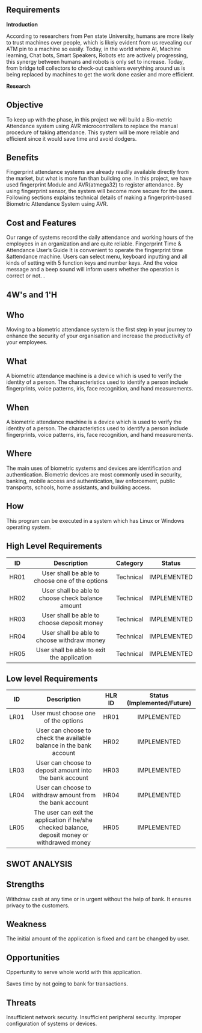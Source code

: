 ## Requirements

**Introduction**

According to researchers from Pen state University, humans are more likely to trust machines over people, which is likely evident from us revealing our ATM pin to a machine so easily. Today, in the world where AI, Machine learning, Chat bots, Smart Speakers, Robots etc are actively progressing, this synergy between humans and robots is only set to increase. Today, from bridge toll collectors to check-out cashiers everything around us is being replaced by machines to get the work done easier and more efficient. 

**Research**

## Objective

To keep up with the phase, in this project we will build a Bio-metric Attendance system using AVR microcontrollers to replace the manual procedure of taking attendance. This system will be more reliable and efficient since it would save time and avoid dodgers.  


## Benefits

Fingerprint attendance systems are already readily available directly from the market, but what is more fun than building one. In this project, we have used fingerprint Module and AVR(atmega32) to register attendance. By using fingerprint sensor, the system will become more secure for the users. Following sections explains technical details of making a fingerprint-based Biometric Attendance System using AVR.

## Cost and Features

Our range of systems record the daily attendance and working hours of the employees in an organization and are quite reliable. Fingerprint Time & Attendance User’s Guide It is convenient to operate the fingerprint time &attendance machine. Users can select menu, keyboard inputting and all kinds of setting with 5 function keys and number keys. And the voice message and a beep sound will inform users whether the operation is correct or not. .

## 4W's and 1'H

## Who

Moving to a biometric attendance system is the first step in your journey to enhance the security of your organisation and increase the productivity of your employees.

## What

A biometric attendance machine is a device which is used to verify the identity of a person. The characteristics used to identify a person include fingerprints, voice patterns, iris, face recognition, and hand measurements.

## When

A biometric attendance machine is a device which is used to verify the identity of a person. The characteristics used to identify a person include fingerprints, voice patterns, iris, face recognition, and hand measurements.

## Where

The main uses of biometric systems and devices are identification and authentication. Biometric devices are most commonly used in security, banking, mobile access and authentication, law enforcement, public transports, schools, home assistants, and building access.

## How

This program can be executed in a system which has Linux or Windows operating system.

## High Level Requirements

|**ID**|**Description**|**Category**|**Status**|
| :-: | :-: | :-: | :-: |
|HR01|User shall be able to choose one of the options|Technical|IMPLEMENTED|
|HR02|User shall be able to choose check balance amount|Technical|IMPLEMENTED|
|HR03|User shall be able to choose deposit money|Technical|IMPLEMENTED|
|HR04|User shall be able to choose withdraw money|Technical|IMPLEMENTED|
|HR05|User shall be able to exit the application|Technical|IMPLEMENTED|

## Low level Requirements

|**ID**|**Description**|**HLR ID**|**Status (Implemented/Future)**|
| :-: | :-: | :-: | :-: |
|LR01|User must choose one of the options |HR01|IMPLEMENTED|
|LR02|User can choose to check the available balance in the bank account|HR02|IMPLEMENTED|
|LR03|User can choose to deposit amount into the bank account|HR03|IMPLEMENTED|
|LR04|User can choose to withdraw amount from the bank account|HR04|IMPLEMENTED|
|LR05|The user can exit the application if he/she checked balance, deposit money or withdrawed money|HR05|IMPLEMENTED|

## SWOT ANALYSIS

## Strengths

Withdraw cash at any time or in urgent without the help of bank. It ensures privacy to the customers.

## Weakness

The initial amount of the application is fixed and cant be changed by user.

## Opportunities

Oppertunity to serve whole world with this application.

Saves time by not going to bank for transactions.

## Threats
Insufficient network security.
Insufficient peripheral security.
Improper configuration of systems or devices.

